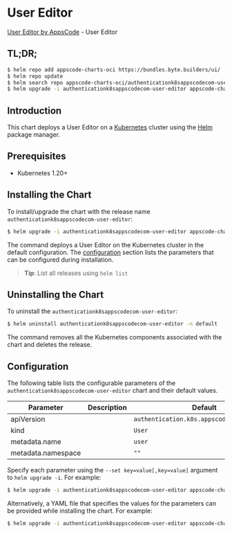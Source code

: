 # User Editor

[User Editor by AppsCode](https://appscode.com) - User Editor

## TL;DR;

```bash
$ helm repo add appscode-charts-oci https://bundles.byte.builders/ui/
$ helm repo update
$ helm search repo appscode-charts-oci/authenticationk8sappscodecom-user-editor --version=v0.8.0
$ helm upgrade -i authenticationk8sappscodecom-user-editor appscode-charts-oci/authenticationk8sappscodecom-user-editor -n default --create-namespace --version=v0.8.0
```

## Introduction

This chart deploys a User Editor on a [Kubernetes](http://kubernetes.io) cluster using the [Helm](https://helm.sh) package manager.

## Prerequisites

- Kubernetes 1.20+

## Installing the Chart

To install/upgrade the chart with the release name `authenticationk8sappscodecom-user-editor`:

```bash
$ helm upgrade -i authenticationk8sappscodecom-user-editor appscode-charts-oci/authenticationk8sappscodecom-user-editor -n default --create-namespace --version=v0.8.0
```

The command deploys a User Editor on the Kubernetes cluster in the default configuration. The [configuration](#configuration) section lists the parameters that can be configured during installation.

> **Tip**: List all releases using `helm list`

## Uninstalling the Chart

To uninstall the `authenticationk8sappscodecom-user-editor`:

```bash
$ helm uninstall authenticationk8sappscodecom-user-editor -n default
```

The command removes all the Kubernetes components associated with the chart and deletes the release.

## Configuration

The following table lists the configurable parameters of the `authenticationk8sappscodecom-user-editor` chart and their default values.

|     Parameter      | Description |                        Default                        |
|--------------------|-------------|-------------------------------------------------------|
| apiVersion         |             | <code>authentication.k8s.appscode.com/v1alpha1</code> |
| kind               |             | <code>User</code>                                     |
| metadata.name      |             | <code>user</code>                                     |
| metadata.namespace |             | <code>""</code>                                       |


Specify each parameter using the `--set key=value[,key=value]` argument to `helm upgrade -i`. For example:

```bash
$ helm upgrade -i authenticationk8sappscodecom-user-editor appscode-charts-oci/authenticationk8sappscodecom-user-editor -n default --create-namespace --version=v0.8.0 --set apiVersion=authentication.k8s.appscode.com/v1alpha1
```

Alternatively, a YAML file that specifies the values for the parameters can be provided while
installing the chart. For example:

```bash
$ helm upgrade -i authenticationk8sappscodecom-user-editor appscode-charts-oci/authenticationk8sappscodecom-user-editor -n default --create-namespace --version=v0.8.0 --values values.yaml
```
